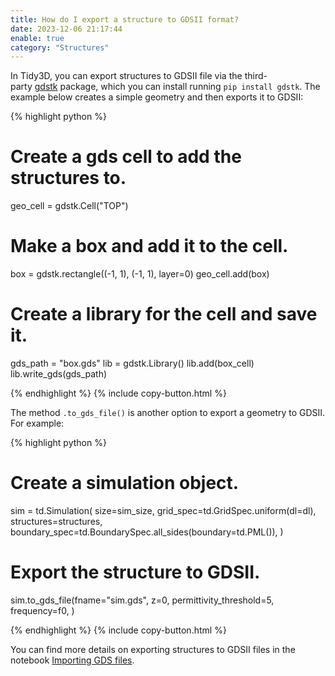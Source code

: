 ```yaml
---
title: How do I export a structure to GDSII format?
date: 2023-12-06 21:17:44
enable: true
category: "Structures"
---
```

In Tidy3D, you can export structures to GDSII file via the third-party&nbsp;[gdstk](https://heitzmann.github.io/gdstk/)&nbsp;package, which you can install running&nbsp;`pip install gdstk`. The example below creates a simple geometry and then exports it to GDSII:

<div markdown class="code-snippet">{% highlight python %}

# Create a gds cell to add the structures to.
geo_cell = gdstk.Cell("TOP")

# Make a box and add it to the cell.
box = gdstk.rectangle((-1, 1), (-1, 1), layer=0)
geo_cell.add(box)

# Create a library for the cell and save it.
gds_path = "box.gds"
lib = gdstk.Library()
lib.add(box_cell)
lib.write_gds(gds_path)

{% endhighlight %}
{% include copy-button.html %}</div>

<div><div><p>The method <code>.to_gds_file()</code> is another option to export a geometry to GDSII. For example:</p><div markdown class="code-snippet">{% highlight python %}

# Create a simulation object.
sim = td.Simulation(
    size=sim_size,
    grid_spec=td.GridSpec.uniform(dl=dl),
    structures=structures,
    boundary_spec=td.BoundarySpec.all_sides(boundary=td.PML()),
)

# Export the structure to GDSII.
sim.to_gds_file(fname="sim.gds",
  z=0,
  permittivity_threshold=5,
  frequency=f0,
)

{% endhighlight %}
{% include copy-button.html %}</div><p>You can find more details on exporting structures to GDSII files in the notebook&nbsp;<a href="https://www.flexcompute.com/tidy3d/examples/notebooks/GDSImport/">Importing GDS files</a>.</p></div></div>
